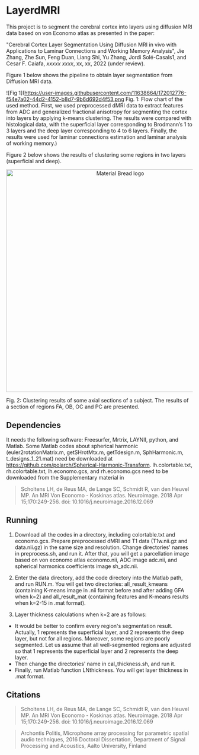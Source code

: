 # LayerdMRI
This project is to segment the cerebral cortex into layers using diffusion MRI data based on von Economo atlas as presented in the paper:

"Cerebral Cortex Layer Segmentation Using Diffusion MRI in vivo with Applications to Laminar Connections and Working Memory Analysis", Jie Zhang, Zhe Sun, Feng Duan, Liang Shi, Yu Zhang, Jordi Solé-Casals1, and Cesar F. Caiafa, *xxxxx xxxx*, xx, xx, 2022 (under review).

Figure 1 below shows the pipeline to obtain layer segmentation from Diffusion MRI data.

![Fig 1](https://user-images.githubusercontent.com/11638664/172012776-f54e7a02-44d2-4152-b8d7-9b6d692d4f53.png Fig. 1: Flow chart of the used method. First, we used preprocessed dMRI data to extract features from ADC and generalized fractional anisotropy for segmenting the cortex into layers by applying k-means clustering. The results were compared with histological data, with the superficial layer corresponding to Brodmann’s 1 to 3 layers and the deep layer corresponding to 4 to 6 layers. Finally, the results were used for laminar connections estimation and laminar analysis of working memory.) 



Figure 2 below shows the results of clustering some regions in two layers (superficial and deep).

<p align="center">
<img width="600" src="https://user-images.githubusercontent.com/11638664/172013948-ab5d2221-c74b-4b10-970c-a2575ccaae58.png" alt="Material Bread logo">
  
  Fig. 2: Clustering results of some axial sections of a subject. The results of a section of regions FA, OB, OC and PC are presented.
</p>
  
  




## Dependencies
It needs the following software: Freesurfer, Mrtrix, LAYNII, python, and Matlab. Some Matlab codes about spherical harmonic (euler2rotationMatrix.m, getSHrotMtx.m, getTdesign.m, SphHarmonic.m, t_designs_1_21.mat) need be downloaded at https://github.com/polarch/Spherical-Harmonic-Transform. lh.colortable.txt, rh.colortable.txt, lh.economo.gcs, and rh.economo.gcs need to be downloaded from the Supplementary material in  
> Scholtens LH, de Reus MA, de Lange SC, Schmidt R, van den Heuvel MP. An MRI Von Economo - Koskinas atlas. Neuroimage. 2018 Apr 15;170:249-256. doi: 10.1016/j.neuroimage.2016.12.069

## Running
1. Download all the codes in a directory, including colortable.txt and economo.gcs. Prepare preprocessed dMRI and T1 data (T1w.nii.gz and data.nii.gz) in the same size and resolution. Change directories' names in preprocess.sh, and run it. 
After that, you will get a parcellation image based on von economo atlas economo.nii, ADC image adc.nii, and spherical harmonics coefficients image sh_adc.nii.

2. Enter the data directory, add the code directory into the Matlab path, and run RUN.m. You will get two directories: all_result_kmeans (containing K-means image in .nii format before and after adding GFA when k=2) and all_result_mat (containing features and K-means results when k=2-15 in .mat format). 

3. Layer thickness calculations when k=2 are as follows:
* It would be better to confirm every region's segmentation result. Actually, 1 represents the superficial layer, and 2 represents the deep layer, but not for all regions. Moreover, some regions are poorly segmented. Let us assume that all well-segmented regions are adjusted so that 1 represents the superficial layer and 2 represents the deep layer.
* Then change the directories' name in cal_thickness.sh, and run it. 
* Finally, run Matlab function LNthickness. You will get layer thickness in .mat format.

## Citations
> Scholtens LH, de Reus MA, de Lange SC, Schmidt R, van den Heuvel MP. An MRI Von Economo - Koskinas atlas. Neuroimage. 2018 Apr 15;170:249-256. doi: 10.1016/j.neuroimage.2016.12.069

> Archontis Politis, Microphone array processing for parametric spatial audio techniques, 2016 Doctoral Dissertation, Department of Signal Processing and Acoustics, Aalto University, Finland
